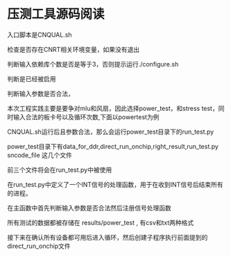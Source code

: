 # 压测工具源码阅读

入口脚本是CNQUAL.sh

检查是否存在CNRT相关环境变量，如果没有退出

判断输入依赖库个数是否是等于3，否则提示运行./configure.sh

判断是已经被启用

判断输入参数是否合法，

本次工程实践主要是要争对mlu和风扇，因此选择power_test，和stress test，同时输入合法的板卡号以及循环次数,下面以powertest为例

CNQUAL.sh运行后且参数合法，那么会运行power_test目录下的run_test.py

power_test目录下有data_for_ddr,direct_run_onchip,right_result,run_test.py sncode_file 这几个文件

前三个文件将会在run_test.py中被使用

在run_test.py中定义了一个INT信号的处理函数，用于在收到INT信号后结束所有的进程。

在主函数中首先判断输入参数是否合法然后注册信号处理函数

所有测试的数据都被存储在 results/power_test , 有csv和txt两种格式

接下来在确认所有设备都可用后进入循环，然后创建子程序执行前面提到的direct_run_onchip文件


